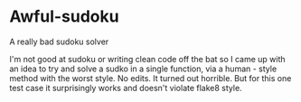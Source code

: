 # Awful-sudoku
A really bad sudoku solver

I'm not good at sudoku or writing clean code off the bat so I came up with an idea to try and solve a sudko in a single function, via a human - style method with the worst style. No edits. It turned out horrible. But for this one test case it surprisingly works and doesn't violate flake8 style.